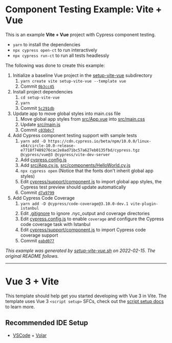 # Component Testing Example: Vite + Vue

This is an example **Vite + Vue** project with Cypress component testing.

- `yarn` to install the dependencies
- `npx cypress open-ct` to run interactively
- `npx cypress run-ct` to run all tests headlessly

The following was done to create this example:

1. Initialize a baseline Vue project in the [setup-vite-vue](.) subdirectory
   1. `yarn create vite setup-vite-vue --template vue`
   2. Commit [`0b3cc45`](https://github.com/cypress-io/cypress-component-testing-examples/commit/0b3cc45b7331925eead9626c5a43e907149ad3e5)
2. Install project dependencies
   1. `cd setup-vite-vue`
   2. `yarn`
   3. Commit [`5c291db`](https://github.com/cypress-io/cypress-component-testing-examples/commit/5c291db89228afc36965bf3a716aa8f857431195)
3. Update app to move global styles into main.css file
   1. Move global app styles from [src/App.vue](src/App.vue) into [src/main.css](src/main.css)
   2. Update [src/main.js](src/main.js)
   3. Commit [`c03b0c7`](https://github.com/cypress-io/cypress-component-testing-examples/commit/c03b0c7ad9edac1343e9bcf8c41c6495f44dfad3)
4. Add Cypress component testing support with sample tests
   1. `yarn add -D https://cdn.cypress.io/beta/npm/10.0.0/linux-x64/circle-10.0-release-e7718f7489276cac2e8ad71bc57a627eb0135fbd/cypress.tgz @cypress/vue@3 @cypress/vite-dev-server`
   2. Add [cypress.config.js](cypress.config.js)
   3. Add [src/App.cy.js](src/App.cy.js), [src/components/HelloWorld.cy.js](src/components/HelloWorld.cy.js)
   5. `npx cypress open` (Notice that the fonts don't inherit global app styles)
   6. Edit [cypress/support/component.js](cypress/support/component.js) to import global app styles, the Cypress test preview should update automatically
   7. Commit [`d7a9799`](https://github.com/cypress-io/cypress-component-testing-examples/commit/d7a9799bfe066b824c52c8fd517e685b46fa783d)
5. Add Cypress Code Coverage
   1. `yarn add -D @cypress/code-coverage@3.10.0-dev.1 vite-plugin-istanbul`
   2. Edit [.gitignore](.gitignore) to ignore .nyc_output and coverage directories
   3. Edit [cypress.config.js](cypress.config.js) to enable `coverage` and configure the Cypress code coverage task with Istanbul
   4. Edit [cypress/support/component.js](cypress/support/component.js) to import Cypress code coverage support
   5. Commit [`eabd077`](https://github.com/cypress-io/cypress-component-testing-examples/commit/eabd077b09c94f1bf76b3bf565a836b3ead8812b)

_This example was generated by [setup-vite-vue.sh](https://github.com/cypress-io/cypress-component-testing-examples/blob/main/scripts/setup-vite-vue.sh) on 2022-02-15. The original README follows._

---

# Vue 3 + Vite

This template should help get you started developing with Vue 3 in Vite. The template uses Vue 3 `<script setup>` SFCs, check out the [script setup docs](https://v3.vuejs.org/api/sfc-script-setup.html#sfc-script-setup) to learn more.

## Recommended IDE Setup

- [VSCode](https://code.visualstudio.com/) + [Volar](https://marketplace.visualstudio.com/items?itemName=johnsoncodehk.volar)
